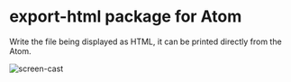 # export-html package for Atom

Write the file being displayed as HTML, it can be printed directly from the Atom.

![screen-cast](https://raw.githubusercontent.com/nobuhito/atom-export-html/master/screen-cast.gif)
